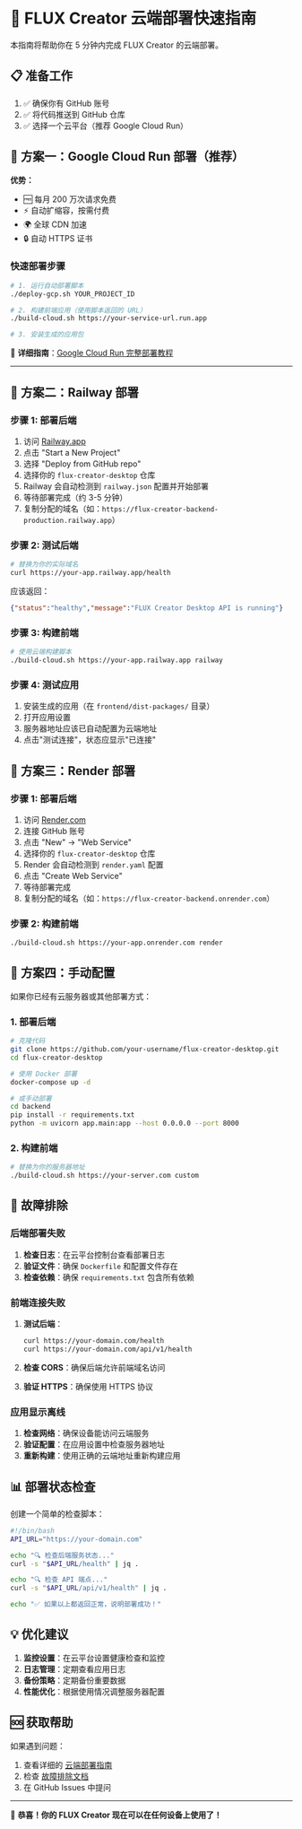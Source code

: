 # 🚀 FLUX Creator 云端部署快速指南

本指南将帮助你在 5 分钟内完成 FLUX Creator 的云端部署。

## 📋 准备工作

1. ✅ 确保你有 GitHub 账号
2. ✅ 将代码推送到 GitHub 仓库
3. ✅ 选择一个云平台（推荐 Google Cloud Run）

## 🎯 方案一：Google Cloud Run 部署（推荐）

**优势：**
- 🆓 每月 200 万次请求免费
- ⚡ 自动扩缩容，按需付费
- 🌍 全球 CDN 加速
- 🔒 自动 HTTPS 证书

### 快速部署步骤

```bash
# 1. 运行自动部署脚本
./deploy-gcp.sh YOUR_PROJECT_ID

# 2. 构建前端应用（使用脚本返回的 URL）
./build-cloud.sh https://your-service-url.run.app

# 3. 安装生成的应用包
```

📖 **详细指南**：[Google Cloud Run 完整部署教程](./GOOGLE_CLOUD_RUN_GUIDE.md)

---

## 🎯 方案二：Railway 部署

### 步骤 1: 部署后端

1. 访问 [Railway.app](https://railway.app)
2. 点击 "Start a New Project"
3. 选择 "Deploy from GitHub repo"
4. 选择你的 `flux-creator-desktop` 仓库
5. Railway 会自动检测到 `railway.json` 配置并开始部署
6. 等待部署完成（约 3-5 分钟）
7. 复制分配的域名（如：`https://flux-creator-backend-production.railway.app`）

### 步骤 2: 测试后端

```bash
# 替换为你的实际域名
curl https://your-app.railway.app/health
```

应该返回：
```json
{"status":"healthy","message":"FLUX Creator Desktop API is running"}
```

### 步骤 3: 构建前端

```bash
# 使用云端构建脚本
./build-cloud.sh https://your-app.railway.app railway
```

### 步骤 4: 测试应用

1. 安装生成的应用（在 `frontend/dist-packages/` 目录）
2. 打开应用设置
3. 服务器地址应该已自动配置为云端地址
4. 点击"测试连接"，状态应显示"已连接"

## 🎯 方案三：Render 部署

### 步骤 1: 部署后端

1. 访问 [Render.com](https://render.com)
2. 连接 GitHub 账号
3. 点击 "New" → "Web Service"
4. 选择你的 `flux-creator-desktop` 仓库
5. Render 会自动检测到 `render.yaml` 配置
6. 点击 "Create Web Service"
7. 等待部署完成
8. 复制分配的域名（如：`https://flux-creator-backend.onrender.com`）

### 步骤 2: 构建前端

```bash
./build-cloud.sh https://your-app.onrender.com render
```

## 🎯 方案四：手动配置

如果你已经有云服务器或其他部署方式：

### 1. 部署后端

```bash
# 克隆代码
git clone https://github.com/your-username/flux-creator-desktop.git
cd flux-creator-desktop

# 使用 Docker 部署
docker-compose up -d

# 或手动部署
cd backend
pip install -r requirements.txt
python -m uvicorn app.main:app --host 0.0.0.0 --port 8000
```

### 2. 构建前端

```bash
# 替换为你的服务器地址
./build-cloud.sh https://your-server.com custom
```

## 🔧 故障排除

### 后端部署失败

1. **检查日志**：在云平台控制台查看部署日志
2. **验证文件**：确保 `Dockerfile` 和配置文件存在
3. **检查依赖**：确保 `requirements.txt` 包含所有依赖

### 前端连接失败

1. **测试后端**：
   ```bash
   curl https://your-domain.com/health
   curl https://your-domain.com/api/v1/health
   ```

2. **检查 CORS**：确保后端允许前端域名访问

3. **验证 HTTPS**：确保使用 HTTPS 协议

### 应用显示离线

1. **检查网络**：确保设备能访问云端服务
2. **验证配置**：在应用设置中检查服务器地址
3. **重新构建**：使用正确的云端地址重新构建应用

## 📊 部署状态检查

创建一个简单的检查脚本：

```bash
#!/bin/bash
API_URL="https://your-domain.com"

echo "🔍 检查后端服务状态..."
curl -s "$API_URL/health" | jq .

echo "🔍 检查 API 端点..."
curl -s "$API_URL/api/v1/health" | jq .

echo "✅ 如果以上都返回正常，说明部署成功！"
```

## 💡 优化建议

1. **监控设置**：在云平台设置健康检查和监控
2. **日志管理**：定期查看应用日志
3. **备份策略**：定期备份重要数据
4. **性能优化**：根据使用情况调整服务器配置

## 🆘 获取帮助

如果遇到问题：

1. 查看详细的 [云端部署指南](./CLOUD_DEPLOYMENT_GUIDE.md)
2. 检查 [故障排除文档](./DEPLOYMENT_GUIDE.md)
3. 在 GitHub Issues 中提问

---

🎉 **恭喜！你的 FLUX Creator 现在可以在任何设备上使用了！**